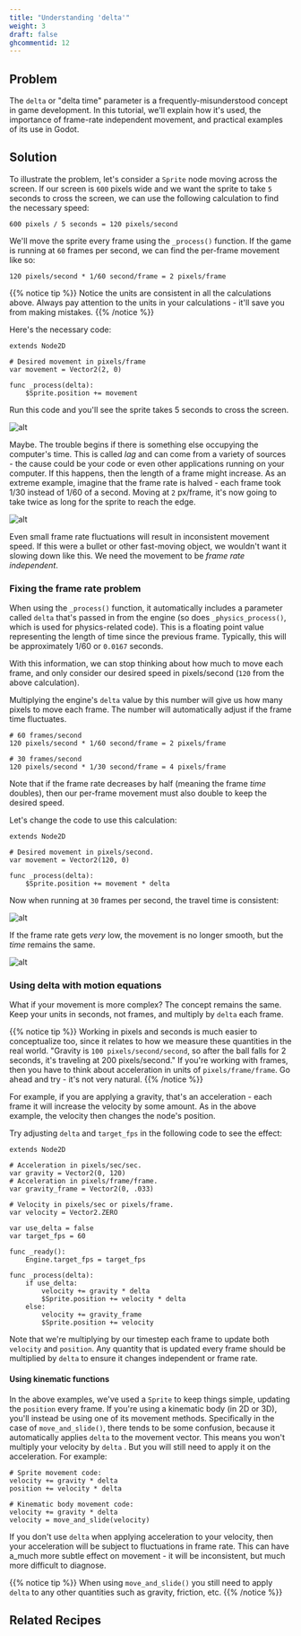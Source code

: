 ```yaml
---
title: "Understanding 'delta'"
weight: 3
draft: false
ghcommentid: 12
---
```


## Problem

The `delta` or "delta time" parameter is a frequently-misunderstood concept in game development. In this tutorial, we'll explain how it's used, the importance of frame-rate independent movement, and practical examples of its use in Godot.

## Solution

To illustrate the problem, let's consider a `Sprite` node moving across the screen. If our screen is `600` pixels wide and we want the sprite to take `5` seconds to cross the screen, we can use the following calculation to find the necessary speed:

```
600 pixels / 5 seconds = 120 pixels/second
```

We'll move the sprite every frame using the `_process()` function. If the game is running at `60` frames per second, we can find the per-frame movement like so:

```
120 pixels/second * 1/60 second/frame = 2 pixels/frame
```

{{% notice tip %}}
Notice the units are consistent in all the calculations above. Always pay attention to the units in your calculations - it'll save you from making mistakes.
{{% /notice %}}

Here's the necessary code:

```gdscript
extends Node2D

# Desired movement in pixels/frame
var movement = Vector2(2, 0)

func _process(delta):
    $Sprite.position += movement
```

Run this code and you'll see the sprite takes 5 seconds to cross the screen.

![alt](/4.x/img/delta_01.gif)

Maybe. The trouble begins if there is something else occupying the computer's time. This is called _lag_ and can come from a variety of sources - the cause could be your code or even other applications running on your computer. If this happens, then the length of a frame might increase. As an extreme example, imagine that the frame rate is halved - each frame took 1/30 instead of 1/60 of a second. Moving at `2` px/frame, it's now going to take twice as long for the sprite to reach the edge.

![alt](/4.x/img/delta_02.gif)

Even small frame rate fluctuations will result in inconsistent movement speed. If this were a bullet or other fast-moving object, we wouldn't want it slowing down like this. We need the movement to be _frame rate independent_.

### Fixing the frame rate problem

When using the `_process()` function, it automatically includes a parameter called `delta` that's passed in from the engine (so does `_physics_process()`, which is used for physics-related code). This is a floating point value representing the length of time since the previous frame. Typically, this will be approximately 1/60 or `0.0167` seconds.

With this information, we can stop thinking about how much to move each frame, and only consider our desired speed in pixels/second (`120` from the above calculation).

Multiplying the engine's `delta` value by this number will give us how many pixels to move each frame. The number will automatically adjust if the frame time fluctuates.

```
# 60 frames/second
120 pixels/second * 1/60 second/frame = 2 pixels/frame

# 30 frames/second
120 pixels/second * 1/30 second/frame = 4 pixels/frame
```

Note that if the frame rate decreases by half (meaning the frame _time_ doubles), then our per-frame movement must also double to keep the desired speed.

Let's change the code to use this calculation:

```gdscript
extends Node2D

# Desired movement in pixels/second.
var movement = Vector2(120, 0)

func _process(delta):
    $Sprite.position += movement * delta
```

Now when running at `30` frames per second, the travel time is consistent:

![alt](/4.x/img/delta_03.gif)

If the frame rate gets _very_ low, the movement is no longer smooth, but the _time_ remains the same.

![alt](/4.x/img/delta_04.gif)

### Using delta with motion equations

What if your movement is more complex? The concept remains the same. Keep your units in seconds, not frames, and multiply by `delta` each frame.

{{% notice tip %}}
Working in pixels and seconds is much easier to conceptualize too, since it relates to how we measure these quantities in the real world. "Gravity is `100 pixels/second/second`, so after the ball falls for 2 seconds, it's traveling at 200 pixels/second." If you're working with frames, then you have to think about acceleration in units of `pixels/frame/frame`. Go ahead and try - it's not very natural.
{{% /notice %}}

For example, if you are applying a gravity, that's an acceleration - each frame it will increase the velocity by some amount. As in the above example, the velocity then changes the node's position.

Try adjusting `delta` and `target_fps` in the following code to see the effect:

```gdscript
extends Node2D

# Acceleration in pixels/sec/sec.
var gravity = Vector2(0, 120)
# Acceleration in pixels/frame/frame.
var gravity_frame = Vector2(0, .033)

# Velocity in pixels/sec or pixels/frame.
var velocity = Vector2.ZERO

var use_delta = false
var target_fps = 60

func _ready():
    Engine.target_fps = target_fps

func _process(delta):
    if use_delta:
        velocity += gravity * delta
        $Sprite.position += velocity * delta
    else:
        velocity += gravity_frame
        $Sprite.position += velocity
```

Note that we're multiplying by our timestep each frame to update both `velocity` and `position`. Any quantity that is updated every frame should be multiplied by `delta` to ensure it changes independent or frame rate.

#### Using kinematic functions

In the above examples, we've used a `Sprite` to keep things simple, updating the `position` every frame. If you're using a kinematic body (in 2D or 3D), you'll instead be using one of its movement methods. Specifically in the case of `move_and_slide()`, there tends to be some confusion, because it automatically applies `delta` to the movement vector. This means you won't multiply your velocity by `delta` . But you will still need to apply it on the acceleration. For example:

```gdscript
# Sprite movement code:
velocity += gravity * delta
position += velocity * delta

# Kinematic body movement code:
velocity += gravity * delta
velocity = move_and_slide(velocity)
```

If you don't use `delta` when applying acceleration to your velocity, then your acceleration will be subject to fluctuations in frame rate. This can have a_much more subtle effect on movement - it will be inconsistent, but much more difficult to diagnose.

{{% notice tip %}}
When using `move_and_slide()` you still need to apply `delta` to any other quantities such as gravity, friction, etc.
{{% /notice %}}

## Related Recipes

<!-- - [Using KinematicBody2D](/3.x/physics/godot3_kinematic2d/) -->